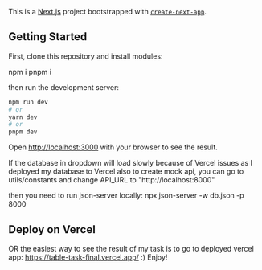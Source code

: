 This is a [Next.js](https://nextjs.org/) project bootstrapped with [`create-next-app`](https://github.com/vercel/next.js/tree/canary/packages/create-next-app).

## Getting Started

First, 
clone this repository and install modules: 

npm i 
pnpm i

then run the development server:

```bash
npm run dev
# or
yarn dev
# or
pnpm dev
```

Open [http://localhost:3000](http://localhost:3000) with your browser to see the result.

If the database in dropdown will load slowly because of Vercel issues as I deployed my database to Vercel also to create mock api, 
you can go to utils/constants and change API_URL to "http://localhost:8000"

then you need to run json-server locally: 
npx json-server -w db.json -p 8000

## Deploy on Vercel

OR the easiest way to see the result of my task is to go to deployed vercel app: https://table-task-final.vercel.app/ :) Enjoy!

